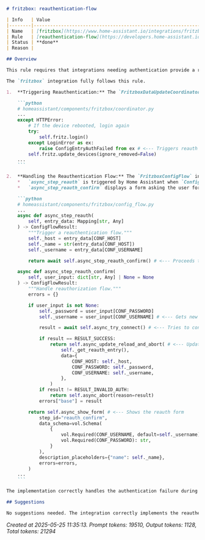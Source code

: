 ```markdown
# fritzbox: reauthentication-flow

| Info   | Value                                                                    |
|--------|--------------------------------------------------------------------------|
| Name   | [fritzbox](https://www.home-assistant.io/integrations/fritzbox/)         |
| Rule   | [reauthentication-flow](https://developers.home-assistant.io/docs/core/integration-quality-scale/rules/reauthentication-flow) |
| Status | **done**                                                                 |
| Reason |                                                                          |

## Overview

This rule requires that integrations needing authentication provide a reauthentication flow via the UI, allowing users to update credentials without removing and re-adding the integration. This rule is applicable to the `fritzbox` integration as it requires username and password for connecting to the FRITZ!Box router.

The `fritzbox` integration fully follows this rule.

1.  **Triggering Reauthentication:** The `FritzboxDataUpdateCoordinator` in `homeassistant/components/fritzbox/coordinator.py` catches `LoginError` from the `pyfritzhome` library during the `_update_fritz_devices` method. When a `LoginError` occurs, it raises `ConfigEntryAuthFailed`, which signals to Home Assistant's config entry system that reauthentication is required.

    ```python
    # homeassistant/components/fritzbox/coordinator.py
    ...
    except HTTPError:
        # If the device rebooted, login again
        try:
            self.fritz.login()
        except LoginError as ex:
            raise ConfigEntryAuthFailed from ex # <--- Triggers reauth
        self.fritz.update_devices(ignore_removed=False)
    ...
    ```

2.  **Handling the Reauthentication Flow:** The `FritzboxConfigFlow` in `homeassistant/components/fritzbox/config_flow.py` implements the `async_step_reauth` and `async_step_reauth_confirm` methods.
    *   `async_step_reauth` is triggered by Home Assistant when `ConfigEntryAuthFailed` is raised. It initializes the flow with the existing host and username from the configuration entry and then proceeds to the `reauth_confirm` step.
    *   `async_step_reauth_confirm` displays a form asking the user for the username and password. Upon submission (`user_input`), it calls `async_try_connect` with the provided credentials. If successful (`RESULT_SUCCESS`), it updates the existing configuration entry data using `self.async_update_reload_and_abort` and the new credentials, satisfying the rule's requirement to update the entry. If authentication fails again (`RESULT_INVALID_AUTH`), it shows an error on the form.

    ```python
    # homeassistant/components/fritzbox/config_flow.py
    ...
    async def async_step_reauth(
        self, entry_data: Mapping[str, Any]
    ) -> ConfigFlowResult:
        """Trigger a reauthentication flow."""
        self._host = entry_data[CONF_HOST]
        self._name = str(entry_data[CONF_HOST])
        self._username = entry_data[CONF_USERNAME]

        return await self.async_step_reauth_confirm() # <--- Proceeds to confirm step

    async def async_step_reauth_confirm(
        self, user_input: dict[str, Any] | None = None
    ) -> ConfigFlowResult:
        """Handle reauthorization flow."""
        errors = {}

        if user_input is not None:
            self._password = user_input[CONF_PASSWORD]
            self._username = user_input[CONF_USERNAME] # <--- Gets new credentials

            result = await self.async_try_connect() # <--- Tries to connect

            if result == RESULT_SUCCESS:
                return self.async_update_reload_and_abort( # <--- Updates entry on success
                    self._get_reauth_entry(),
                    data={
                        CONF_HOST: self._host,
                        CONF_PASSWORD: self._password,
                        CONF_USERNAME: self._username,
                    },
                )
            if result != RESULT_INVALID_AUTH:
                return self.async_abort(reason=result)
            errors["base"] = result

        return self.async_show_form( # <--- Shows the reauth form
            step_id="reauth_confirm",
            data_schema=vol.Schema(
                {
                    vol.Required(CONF_USERNAME, default=self._username): str,
                    vol.Required(CONF_PASSWORD): str,
                }
            ),
            description_placeholders={"name": self._name},
            errors=errors,
        )
    ...
    ```

The implementation correctly handles the authentication failure during updates and provides a UI flow to update credentials and persist them in the configuration entry.

## Suggestions

No suggestions needed. The integration correctly implements the reauthentication flow as required by the rule.
```

_Created at 2025-05-25 11:35:13. Prompt tokens: 19510, Output tokens: 1128, Total tokens: 21294_
